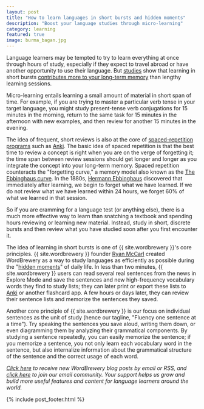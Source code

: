 ```yaml
---
layout: post
title: "How to learn languages in short bursts and hidden moments"
description: "Boost your language studies through micro-learning"
category: learning
featured: true
image: burma_bagan.jpg
---
```


Language learners may be tempted to try to learn everything at once through hours of study, especially if they expect to travel abroad or have another opportunity to use their language. But [studies]( http://www.harvardbusiness.org/short-bursts-not-shortcuts-value-learning-over-time) show that learning in short bursts [contributes more to your long-term memory](http://www.ncbi.nlm.nih.gov/pmc/articles/PMC3782739/) than lengthy learning sessions.

Micro-learning entails learning a small amount of material in short span of time. For example, if you are trying to master a particular verb tense in your target language, you might study present-tense verb conjugations for 15 minutes in the morning, return to the same task for 15 minutes in the afternoon with new examples, and then review for another 15 minutes in the evening.

The idea of frequent, short reviews is also at the core of [spaced-repetition programs](http://www.fluentin3months.com/spaced-repetition/) such as [Anki](https://ankiweb.net/shared/info/2106258716). The basic idea of spaced repetition is that the best time to review a concept is right when you are on the verge of forgetting it; the time span between review sessions should get longer and longer as you integrate the concept into your long-term memory. Spaced repetition counteracts the "forgetting curve," a memory model also known as the [The Ebbinghaus curve]( http://ol.scc.spokane.edu/jroth/Courses/English%2094-study%20skills/MASTER%20DOCS%20and%20TESTS/Curve%20of%20Forgetting.htm). In the 1880s, [Hermann Ebbinghaus](https://en.wikipedia.org/wiki/Hermann_Ebbinghaus) discovered that immediately after learning, we begin to forget what we have learned. If we do not review what we have learned within 24 hours, we forget 60% of what we learned in that session.

So if you are cramming for a language test (or anything else), there is a much more effective way to learn than snatching a textbook and spending hours reviewing or learning new material. Instead, study in short, discrete bursts and then review what you have studied soon after you first encounter it.

The idea of learning in short bursts is one of {{ site.wordbrewery }}'s core principles. {{ site.wordbrewery }} founder [Ryan McCarl](http://ryanmccarl.com) created WordBrewery as a way to study languages as efficiently as possible during the "[hidden moments](https://toshuo.com/2007/learn-a-language-by-taking-advantage-of-hidden-moments/)" of daily life. In less than two minutes, {{ site.wordbrewery }} users can read several real sentences from the news in Explore Mode and save the sentences and new high-frequency vocabulary words they find to study lists; they can later print or export these lists to [Anki](https://ankiweb.net/shared/info/2106258716) or another flashcard app. A few hours or days later, they can review their sentence lists and memorize the sentences they saved.

Another core principle of {{ site.wordbrewery }} is our focus on individual sentences as the unit of study (hence our tagline, "Fluency one sentence at a time"). Try speaking the sentences you save aloud, writing them down, or even diagramming them by analyzing their grammatical components. By studying a sentence repeatedly, you can easily memorize the sentence; if you memorize a sentence, you not only learn each vocabulary word in the sentence, but also internalize information about the grammatical structure of the sentence and the correct usage of each word.

*[Click here](http://feeds.feedburner.com/LanguageUntapped) to receive new WordBrewery blog posts by email or RSS, and [click here](http://goo.gl/pTPRvb) to join our email community. Your support helps us grow and build more useful features and content for language learners around the world.*

{% include post_footer.html %}